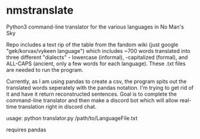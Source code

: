 # nmstranslate
Python3 command-line translator for the various languages in No Man's Sky

Repo includes a text rip of the table from the fandom wiki (just google "gek/korvax/vykeen language") which includes ~700 words translated into three different "dialects" - lowercase (informal), -capitalized (formal), and ALL-CAPS (ancient, only a few words for each language). 
These .txt files are needed to run the program.

Currently, as I am using pandas to create a csv, the program spits out the translated words seperately with the pandas notation. I'm trying to get rid of it and have it return reconstructed sentences.
Goal is to complete the command-line translator and then make a discord bot which will allow real-time translation right in discord chat.

usage: python translator.py /path/to/LanguageFile.txt

requires pandas
